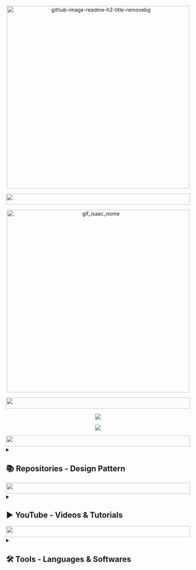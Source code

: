 <p align="center">
  <img src="https://github.com/IM-NOT-AI/IM-not-AI/assets/113378671/ca376807-f1f0-483b-84d3-7b547b78c6ec" alt="github-image-readme-h2-title-removebg" width="500"> 
</p>


<img src="https://i.imgur.com/dBaSKWF.gif" height="30" width="100%">



<p align="center">
  <img src="https://github.com/IM-NOT-AI/IM-not-AI/assets/113378671/0a6e0c0f-fcdf-4ccc-af00-63e30836d180" alt="gif_isaac_nome" width="500"> 
</p>

<img src="https://i.imgur.com/dBaSKWF.gif" height="30" width="100%">

<p align="center">
  <!-- Typing SVG by DenverCoder1 - https://github.com/DenverCoder1/readme-typing-svg -->
  <a href="https://github.com/DenverCoder1/readme-typing-svg">
    <img src="https://readme-typing-svg.herokuapp.com/?lines=Mathematics+is+the+alphabet;with+which+God+has+written;the+universe;-+Galileo+Galilei,+XVII&font=Fira+Code&center=true&width=500&height=80&color=F1C40F&vCenter=true&size=22" />
  </a>
</p>

<p align="center">
  <!-- Typing SVG by DenverCoder1 - https://github.com/DenverCoder1/readme-typing-svg -->
  <a href="https://github.com/DenverCoder1/readme-typing-svg">
    <img src="https://readme-typing-svg.herokuapp.com/?lines=Programming+is+just+another+way;to+apply+mathematical+logic;to+solve+problems;-+Steve+McConnell,+XXI&font=Fira+Code&center=true&width=500&height=80&color=8B0000&vCenter=true&size=22" />
  </a>
</p>


<img src="https://i.imgur.com/dBaSKWF.gif" height="30" width="100%">


<details> 
  <summary><h2>📚 Repositories - Design Pattern</h2></summary>

<h3>📒 Sequential Structure Pattern</h3>

![structure_pattern_v2](https://github.com/IM-NOT-AI/IM-NOT-AI/assets/113378671/d1338931-3411-4997-ac17-344954bcc7f6)


<h3>📗 LM ↔ Learning Methodology</h3>


<h3>📕 SP ↔ Single Project</h3>


<h3>📘 CP ↔ Collaborative Project</h3>

</details>

<img src="https://i.imgur.com/dBaSKWF.gif" height="30" width="100%">

<details> 
  <summary><h2>▶ YouTube - Videos & Tutorials</h2></summary>

  <h3>🔜 SOON 🔜</h3>
  
</details>

<img src="https://i.imgur.com/dBaSKWF.gif" height="30" width="100%">

<details> 
  <summary><h2>🛠️ Tools - Languages & Softwares</h2></summary>

<h3>⌨ Languages & Libraries</h3>
<p align="left">
  <a href="https://skillicons.dev">
    <img src="https://img.shields.io/badge/Python-FFD43B?style=for-the-badge&logo=python&logoColor=blue" alt="Python Badge"/>
    <img src="https://img.shields.io/badge/R-276DC3?style=for-the-badge&logo=r&logoColor=white" alt="R Badge"/>
    <img src="https://img.shields.io/badge/C%2B%2B-00599C?style=for-the-badge&logo=c%2B%2B&logoColor=white" alt="C++ Badge"/>
    <img src="https://img.shields.io/badge/CSS3-1572B6?style=for-the-badge&logo=css3&logoColor=white" alt="CSS3 Badge"/>
    <img src="https://img.shields.io/badge/HTML5-E34F26?style=for-the-badge&logo=html5&logoColor=white" alt="HTML5 Badge"/>
    <img src="https://img.shields.io/badge/Markdown-000000?style=for-the-badge&logo=markdown&logoColor=white" alt="Markdown Badge"/>
    <img src="https://img.shields.io/badge/Bash-121011.svg?style=for-the-badge&logo=gnu-bash&logoColor=white" alt="Bash Badge"/>
    <img src="https://img.shields.io/badge/Shell_Script-121011?style=for-the-badge&logo=gnu-bash&logoColor=white" alt="Shell Script Badge"/>
  </a>
</p>
<p align="left">
  <a href="https://skillicons.dev">
    <img src="https://img.shields.io/badge/Pandas-2C2D72?style=for-the-badge&logo=pandas&logoColor=white" alt="Pandas Badge"/>
    <img src="https://img.shields.io/badge/Numpy-777BB4?style=for-the-badge&logo=numpy&logoColor=white" alt="Numpy Badge"/>
    <img src="https://img.shields.io/badge/Matplotlib-%23ffffff.svg?style=for-the-badge&logo=Matplotlib&logoColor=black" alt="Matplotlib Badge"/>
    <img src="https://img.shields.io/badge/Folium-77B829?style=for-the-badge&logo=&logoColor=white" alt="Folium Badge"/>
    <img src="https://img.shields.io/badge/Plotly-239120?style=for-the-badge&logo=plotly&logoColor=white" alt="Plotly Green Badge"/>
    <img src="https://img.shields.io/badge/django-%23092E20.svg?style=for-the-badge&logo=django&logoColor=white" alt="Django Badge"/>
    <img src="https://img.shields.io/badge/flask-%23000.svg?style=for-the-badge&logo=flask&logoColor=white" alt="Flask Badge"/>
    <img src="https://img.shields.io/badge/-elementary%20OS-black?style=for-the-badge&logo=elementary&logoColor=white" alt="Elementary OS Badge"/>
    <img src="https://img.shields.io/badge/Socket.io-010101?&style=for-the-badge&logo=Socket.io&logoColor=white" alt="Socket IO Badge"/>
    <img src="https://img.shields.io/badge/TensorFlow-FF6F00?style=for-the-badge&logo=tensorflow&logoColor=white" alt="TensorFlow Badge"/>
    <img src="https://img.shields.io/badge/scikit_learn-F7931E?style=for-the-badge&logo=scikit-learn&logoColor=white" alt="Scikit Learn Badge"/>
    <img src="https://img.shields.io/badge/OpenCV-27338e?style=for-the-badge&logo=OpenCV&logoColor=white" alt="OpenCV Badge"/>
  </a>
</p>



<h3>🛢 Databases</h3>
<p align="left">
  <a href="https://skillicons.dev">
    <img src="https://img.shields.io/badge/mysql-%2300f.svg?style=for-the-badge&logo=mysql&logoColor=white" alt="MySQL"/>
    <img src="https://img.shields.io/badge/postgres-%23316192.svg?style=for-the-badge&logo=postgresql&logoColor=white" alt="Postgres"/>
    <img src="https://img.shields.io/badge/Sqlite-003B57?style=for-the-badge&logo=sqlite&logoColor=white" alt="Sqlite"/>
  </a>
</p>



<h3>☁️ Cloud Servers</h3>
<p align="left">
  <a href="https://skillicons.dev">
    <img src="https://img.shields.io/badge/Amazon_AWS-FF9900?style=for-the-badge&logo=amazonaws&logoColor=white" alt="Amazon AWS"/>
    <img src="https://img.shields.io/badge/microsoft%20azure-0089D6?style=for-the-badge&logo=microsoft-azure&logoColor=white" alt="Microsoft Azure"/>
    <img src="https://img.shields.io/badge/Google_Cloud-4285F4?style=for-the-badge&logo=google-cloud&logoColor=white" alt="Google Cloud"/>
  </a>
</p>


<h3>🐧 Others</h3>
<p align="left">
  <a href="https://skillicons.dev">
    <img src="https://img.shields.io/badge/GIT-E44C30?style=for-the-badge&logo=git&logoColor=white" alt="GIT Badge"/>
    <img src="https://img.shields.io/badge/GitHub-100000?style=for-the-badge&logo=github&logoColor=white" alt="GitHub Badge"/>
    <img src="https://img.shields.io/badge/Windows%20Terminal-%234D4D4D.svg?style=for-the-badge&logo=windows-terminal&logoColor=white" alt="Windows Terminal Icon"/>
    <img src="https://img.shields.io/badge/Linux-FCC624?style=for-the-badge&logo=linux&logoColor=black" alt="Linux Icon"/>
    <img src="https://img.shields.io/badge/Raspberry%20Pi-A22846?style=for-the-badge&logo=Raspberry%20Pi&logoColor=white" alt="Raspberry PI Badge"/>
    <img src="https://img.shields.io/badge/Android-3DDC84?style=for-the-badge&logo=android&logoColor=white" alt="Android Badge"/>
    <img src="https://img.shields.io/badge/Colab-F9AB00?style=for-the-badge&logo=googlecolab&color=525252" alt="Colab Badge"/>
    <img src="https://img.shields.io/badge/Jupyter-F37626.svg?&style=for-the-badge&logo=Jupyter&logoColor=white" alt="Jupyter Badge"/>
    <img src="https://img.shields.io/badge/VSCode-0078D4?style=for-the-badge&logo=visual%20studio%20code&logoColor=white" alt="VSCode Badge"/>
    <img src="https://img.shields.io/badge/IntelliJ_IDEA-000000.svg?style=for-the-badge&logo=intellij-idea&logoColor=white" alt="IntelliJ IDEA Badge"/>
    <img src="https://img.shields.io/badge/ngrok-1F1E37?style=for-the-badge&logo=Ngrok&logoColor=white" alt="Ngrok Badge"/>
    <img src="https://img.shields.io/badge/Twilio-F22F46?style=for-the-badge&logo=Twilio&logoColor=white" alt="Twilio Badge"/>
    <img src="https://img.shields.io/badge/Postman-FF6C37?style=for-the-badge&logo=Postman&logoColor=white" alt="Postman Badge"/>
    <img src="https://img.shields.io/badge/PowerBI-F2C811?style=for-the-badge&logo=Power%20BI&logoColor=white" alt="Power BI Badge"/>
  </a>
</p>

<img src="https://i.imgur.com/dBaSKWF.gif" height="30" width="100%">

<details> 
  <summary><h2>📊 Git Performace - Statistics & Activity</h2></summary>
<p align="left">
  <a href="https://github.com/im-not-ai">
    <img src="https://github-readme-stats.vercel.app/api?username=im-not-ai&show_icons=true&locale=en&theme=dark" alt="GitHub Stats" height="165"/>
  </a>
</p>
<p align="left">
  <a href="https://github.com/im-not-ai">
    <img src="https://github-readme-streak-stats.herokuapp.com/?user=im-not-ai&theme=dark" alt="GitHub Streak Stats"/>
  </a>
</p>
<p align="left">
  <a href="https://github.com/im-not-ai">
    <img src="https://github-readme-stats.vercel.app/api/top-langs?username=im-not-ai&show_icons=true&locale=en&layout=compact&theme=dark" alt="Top Languages" height="165"/>
  </a>
</p>
</details>



<img src="https://i.imgur.com/dBaSKWF.gif" height="30" width="100%">


<details> 
<summary><h2>🎙️ Social Media</h2></summary>
<p align="left">
<a href="https://linkedin.com/in/https://www.linkedin.com/in/isaac-maciel/" target="blank"><img align="center" src="https://raw.githubusercontent.com/rahuldkjain/github-profile-readme-generator/master/src/images/icons/Social/linked-in-alt.svg" alt="https://www.linkedin.com/in/isaac-maciel/" height="30" width="40" /></a>
<a href="https://instagram.com/im.not.ai.official" target="blank"><img align="center" src="https://raw.githubusercontent.com/rahuldkjain/github-profile-readme-generator/master/src/images/icons/Social/instagram.svg" alt="im.not.ai.official" height="30" width="40" /></a>
<a href="https://medium.com/@isaac.maciel.gc" target="blank"><img align="center" src="https://raw.githubusercontent.com/rahuldkjain/github-profile-readme-generator/master/src/images/icons/Social/medium.svg" alt="@isaac.maciel.gc" height="30" width="40" /></a>
<a href="https://www.youtube.com/c/https://www.youtube.com/@im.not.ai.99" target="blank"><img align="center" src="https://raw.githubusercontent.com/rahuldkjain/github-profile-readme-generator/master/src/images/icons/Social/youtube.svg" alt="https://www.youtube.com/@im.not.ai.99" height="30" width="40" /></a>
<a href="https://discord.gg/623206153555542056" target="blank"><img align="center" src="https://raw.githubusercontent.com/rahuldkjain/github-profile-readme-generator/master/src/images/icons/Social/discord.svg" alt="623206153555542056" height="30" width="40" /></a>
</p>

<img src="https://i.imgur.com/dBaSKWF.gif" height="30" width="100%">
</details>
